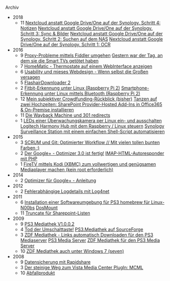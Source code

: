 Archiv
  - 2018
    - 11
      [Nextcloud anstatt Google Drive/One auf der Synology. Schritt 4: Notizen](/dotnetwork/de/2018/11/nextcloud-anstatt-google-drive-one-auf-der-synology-schritt-4-notizen)
      [Nextcloud anstatt Google Drive/One auf der Synology. Schritt 3: Sync & Bilder](/dotnetwork/de/2018/11/nextcloud-anstatt-google-drive-one-auf-der-synology-schritt-3-sync-bilder)
      [Nextcloud anstatt Google Drive/One auf der Synology. Schritt 2: Suchen auf dem NAS](/dotnetwork/de/2018/11/nextcloud-anstatt-google-drive-one-auf-der-synology-schritt-2-suchen-auf-dem-nas)
      [Nextcloud anstatt Google Drive/One auf der Synology. Schritt 1: OCR](/dotnetwork/de/2018/11/nextcloud-anstatt-google-drive-one-auf-der-synology-schritt-1-ocr)
  - 2016
    - 9
      [Proxy-Probleme mittels Fiddler umgehen](/dotnetwork/de/2016/09/proxy-probleme-mittels-fiddler-umgehen)
      [Gestern war der Tag, an dem sie die Smart TVs getötet haben](/dotnetwork/de/2016/09/gestern-war-der-tag-an-dem-sie-die-smart-tvs-getoetet-haben)
    - 7
      [HomeMatic - Thermostate auf einem WebInterface anzeigen](/dotnetwork/de/2016/07/homematic-thermostate-auf-einem-webinterface-anzeigen)
    - 6
      [Usability und mieses Webdesign - Wenn selbst die Großen versagen](/dotnetwork/de/2016/06/usability-und-mieses-webdesign-wenn-selbst-die-grossen-versagen)
    - 5
      [FlashairDownloader 2](/dotnetwork/de/2016/05/flashairdownloader-2-de)
    - 2
      [Fitbit-Erkennung unter Linux (Raspberry Pi 2)](/dotnetwork/de/2016/02/fitbit-erkennung-unter-linux-raspberry-pi-2)
      [Smartphone-Erkennung unter Linux mittels Bluetooth (Raspberry Pi 2)](/dotnetwork/de/2016/02/smartphone-erkennung-unter-linux-mittels-bluetooth-raspberry-pi-2)
    - 12
      [Mein subjektiver Crowdfunding-Rückblick (bisher)](/dotnetwork/de/2016/12/mein-subjektiver-crowdfunding-rueckblick-bisher)
      [Tanzen auf zwei Hochzeiten: SharePoint Provider-Hosted Add-Ins in Office365 & On-Premise installieren](/dotnetwork/de/2016/12/tanzen-auf-zwei-hochzeiten)
    - 11
      [Die Wayback Machine und 301 redirects](/dotnetwork/de/2016/11/die-wayback-machine-und-301-redirects)
    - 1
      [LEDs einer Überwachungskamera per Linux ein- und ausschalten](/dotnetwork/de/2016/01/leds-einer-ueberwachungskamera-per-linux-ein-und-ausschalten)
      [Logitech Harmony Hub mit dem Raspberry / Linux steuern](/dotnetwork/de/2016/01/logitech-harmony-hub-mit-dem-raspberry-linux-steuern)
      [Synology Surveillance Station mit einem einfachen Shell-Script automatisieren](/dotnetwork/de/2016/01/synology-surveillance-station-mit-einem-einfachen-shell-script-automatisieren)
  - 2015
    - 3
      [SCRUM und Git: Optimierter Workflow // Mit vielen tollen bunten Farben :)](/dotnetwork/de/2015/03/scrum-und-git-optimierter-workflow-mit-vielen-tollen-bunten-farben)
    - 2
      [Der Google+ - Optimizer 3.0 ist fertig!](/dotnetwork/de/2015/02/der-google-optimizer-3-0-ist-fertig)
      [IMAP-HTML-Autoresponder mit PHP](/dotnetwork/de/2015/02/imap-html-autoresponder-mit-php)
    - 1
      [FireTV mittels Kodi (XBMC) zum vollwertigen und genügsamen Mediaplayer machen (kein root erforderlich)](/dotnetwork/de/2015/01/firetv-mittels-kodi-xbmc-zum-vollwertigen-und-genuegsamen-mediaplayer-machen-kein-root-erforderlich)
  - 2014
    - 2
      [Optimizer für Google+ - Anleitung](/dotnetwork/de/2014/02/optimizer-fuer-google-anleitung)
  - 2012
    - 2
      [Fehlerabhängige Logdetails mit Log4net](/dotnetwork/de/2012/02/fehlerabhaengige-loglevel-mit-log4net)
  - 2011
    - 6
      [Installation einer Softwareumgebung für PS3 homebrew für Linux-N00bs](/dotnetwork/de/2011/06/installation-einer-softwareumgebung-fuer-ps3-homebrew-fuer-linux-n00bs)
      [DosMount](/dotnetwork/de/2011/06/dosmount)
    - 11
      [Truncate für Sharepoint-Listen](/dotnetwork/de/2011/11/truncate-fuer-sharepoint-listen)
  - 2009
    - 9
      [PS3 Mediathek V1.0.0.2](/dotnetwork/de/2009/09/ps3-mediathek-v1-0-0-2)
    - 4
      [Tod der Umschalttaste!](/dotnetwork/de/2009/04/tod-der-umschalttaste)
      [PS3.Mediathek auf SourceForge](/dotnetwork/de/2009/04/ps3-mediathek-auf-sourceforge)
    - 3
      [ZDF Mediathek - Links automatisch Downloaden für den PS3 Mediaserver](/dotnetwork/de/2009/03/zdf-mediathek-links-automatisch-downloaden-fuer-den-ps3-mediaserver)
      [PS3 Media Server](/dotnetwork/de/2009/03/ps3-media-server)
      [ZDF Mediathek für den PS3 Media Server](/dotnetwork/de/2009/03/zdf-mediathek-fuer-den-ps3-media-server)
    - 10
      [ZDF Mediathek auch unter Windows 7 (seven)](/dotnetwork/de/2009/10/zdf-mediathek-auch-unter-windows-7-seven)
  - 2008
    - 9
      [Datensicherung mit Rapidshare](/dotnetwork/de/2008/09/datensicherung-mit-rapidshare)
    - 3
      [Der steinige Weg zum Vista Media Center PlugIn: MCML](/dotnetwork/de/2008/03/der-steinige-weg-zum-vista-media-center-plugin-mcml)
    - 10
      [Abfallprodukt](/dotnetwork/de/2008/10/abfallprodukt)
